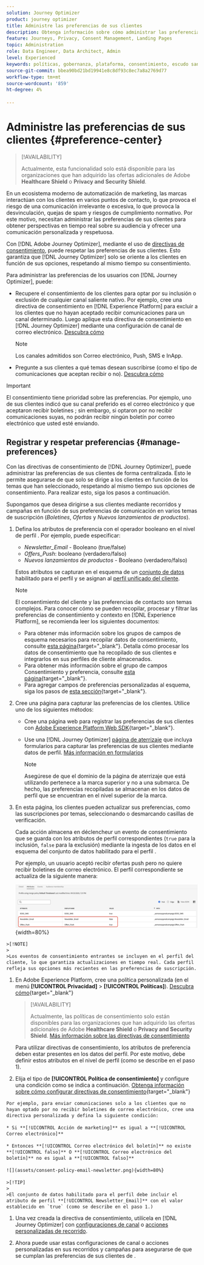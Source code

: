 ```yaml
---
solution: Journey Optimizer
product: journey optimizer
title: Administre las preferencias de sus clientes
description: Obtenga información sobre cómo administrar las preferencias de los usuarios mediante el uso de directivas de consentimiento
feature: Journeys, Privacy, Consent Management, Landing Pages
topic: Administration
role: Data Engineer, Data Architect, Admin
level: Experienced
keywords: políticas, gobernanza, plataforma, consentimiento, escudo sanitario
source-git-commit: bbea90bd21bd19941e8c8df93c8ec7a8a2769d77
workflow-type: tm+mt
source-wordcount: '859'
ht-degree: 4%

---
```


# Administre las preferencias de sus clientes {#preference-center}

>[!AVAILABILITY]
>
>Actualmente, esta funcionalidad solo está disponible para las organizaciones que han adquirido las ofertas adicionales de Adobe **Healthcare Shield** o **Privacy and Security Shield**.

En un ecosistema moderno de automatización de marketing, las marcas interactúan con los clientes en varios puntos de contacto, lo que provoca el riesgo de una comunicación irrelevante o excesiva, lo que provoca la desvinculación, quejas de spam y riesgos de cumplimiento normativo. Por este motivo, necesitan administrar las preferencias de sus clientes para obtener perspectivas en tiempo real sobre su audiencia y ofrecer una comunicación personalizada y respetuosa.

Con [!DNL Adobe Journey Optimizer], mediante el uso de [directivas de consentimiento](consent.md), puede respetar las preferencias de sus clientes<!-- in terms of **channels** and **topics**-->. Esto garantiza que [!DNL Journey Optimizer] solo se oriente a los clientes en función de sus opciones<!-- their preferred channels and on the subscription topics-->, respetando al mismo tiempo su consentimiento.

Para administrar las preferencias de los usuarios con [!DNL Journey Optimizer], puede:

* Recupere el consentimiento de los clientes para optar por su inclusión o exclusión de cualquier canal saliente nativo. Por ejemplo, cree una directiva de consentimiento en [!DNL Experience Platform] para excluir a los clientes que no hayan aceptado recibir comunicaciones para un canal determinado. Luego aplique esta directiva de consentimiento en [!DNL Journey Optimizer] mediante una configuración de canal de correo electrónico. [Descubra cómo](consent.md#surface-marketing-actions)

  >[!NOTE]
  >
  >Los canales admitidos son Correo electrónico, Push, SMS e InApp.<!--To check-->

* Pregunte a sus clientes a qué temas desean suscribirse (como el tipo de comunicaciones que aceptan recibir o no). [Descubra cómo](#manage-preferences)

>[!IMPORTANT]
>
>El consentimiento tiene prioridad sobre las preferencias. Por ejemplo, uno de sus clientes indicó que su canal preferido es el correo electrónico y que aceptaron recibir boletines <!-- they are interested in yoga-->; sin embargo, si optaron por no recibir comunicaciones suyas, no podrán recibir ningún boletín por correo electrónico que usted esté enviando<!-- on yoga-->.

## Registrar y respetar preferencias {#manage-preferences}

Con las directivas de consentimiento de [!DNL Journey Optimizer], puede administrar las preferencias de sus clientes de forma centralizada. Esto le permite asegurarse de que solo se dirige a los clientes en función de los temas que han seleccionado, respetando al mismo tiempo sus opciones de consentimiento. Para realizar esto, siga los pasos a continuación.

Supongamos que desea dirigirse a sus clientes mediante recorridos y campañas en función de sus preferencias de comunicación en varios temas de suscripción (*Boletines*, *Ofertas* y *Nuevos lanzamientos de productos*).

1. Defina los atributos de preferencia con el operador booleano en el nivel de perfil <!--how??-->. Por ejemplo, puede especificar:

   * *Newsletter_Email* - Booleano (true/false)
   * *Offers_Push*: booleano (verdadero/falso)
   * *Nuevos lanzamientos de productos* - Booleano (verdadero/falso)

   Estos atributos se capturan en el esquema de un [conjunto de datos](../data/get-started-datasets.md) habilitado para el perfil y se asignan al [perfil unificado del cliente](../audience/get-started-profiles.md).

   >[!NOTE]
   >
   >El consentimiento del cliente y las preferencias de contacto son temas complejos. Para conocer cómo se pueden recopilar, procesar y filtrar las preferencias de consentimiento y contexto en [!DNL Experience Platform], se recomienda leer los siguientes documentos:
   >
   >* Para obtener más información sobre los grupos de campos de esquema necesarios para recopilar datos de consentimiento, consulte [esta página](https://experienceleague.adobe.com/es/docs/experience-platform/landing/governance-privacy-security/consent/adobe/overview){target="_blank"}. Detalla cómo procesar los datos de consentimiento que ha recopilado de sus clientes e integrarlos en sus perfiles de cliente almacenados.
   >* Para obtener más información sobre el grupo de campos Consentimiento y preferencia, consulte [esta página](https://experienceleague.adobe.com/es/docs/experience-platform/xdm/field-groups/profile/consents#ingest){target="_blank"}.
   >* Para agregar campos de preferencias personalizadas al esquema, siga los pasos de [esta sección](https://experienceleague.adobe.com/es/docs/experience-platform/landing/governance-privacy-security/consent/adobe/dataset#custom-consent){target="_blank"}.

1. Cree una página para capturar las preferencias de los clientes. Utilice uno de los siguientes métodos:

   * Cree una página web para registrar las preferencias de sus clientes con [Adobe Experience Platform Web SDK](https://experienceleague.adobe.com/es/docs/experience-platform/web-sdk/home){target="_blank"}.

   * Use una [!DNL Journey Optimizer] [página de aterrizaje](../landing-pages/create-lp.md) que incluya formularios para capturar las preferencias de sus clientes mediante datos de perfil.  [Más información en formularios](../landing-pages/lp-forms.md) <!--Forms not released/announced yet - TBC-->

     >[!NOTE]
     >
     >Asegúrese de que el dominio de la página de aterrizaje que está utilizando pertenece a la marca superior y no a una submarca. De hecho, las preferencias recopiladas se almacenan en los datos de perfil que se encuentran en el nivel superior de la marca.

1. En esta página, los clientes pueden actualizar sus preferencias, como las suscripciones por temas, seleccionando o desmarcando casillas de verificación.

   Cada acción almacena en déclencheur un evento de consentimiento que se guarda con los atributos de perfil correspondientes (`true` para la inclusión, `false` para la exclusión) mediante la ingesta de los datos en el esquema del conjunto de datos habilitado para el perfil <!-- that contains the corresponding preference fields-->.

   <!--Record your users' preferences through the web page or landing page that you created. The data is saved against the corresponding profile, meaning that the preference data is ingested into a Profile-enabled dataset whose schema contains consent/preference fields.-->

   Por ejemplo, un usuario <!--whose email address is john.black@lumamail.com--> aceptó recibir ofertas push pero no quiere recibir boletines de correo electrónico. El perfil correspondiente se actualiza de la siguiente manera:

   ![](assets/profile-preference-attributes.png){width=80%}

<!--The corresponding profile dataset is updated as follows:

|Attribute = Email id | Attribute = Offers_Push | Attribute = Newsletters_Email |
|---------|----------|---------|
| john.black@lumamail.com | Y | N |-->

    >[!NOTE]
    >
    >Los eventos de consentimiento entrantes se incluyen en el perfil del cliente, lo que garantiza actualizaciones en tiempo real. Cada perfil refleja sus opciones más recientes en las preferencias de suscripción.

1. En Adobe Experience Platform, cree una política personalizada (en el menú **[!UICONTROL Privacidad]** > **[!UICONTROL Políticas]**). [Descubra cómo](https://experienceleague.adobe.com/docs/experience-platform/data-governance/policies/user-guide.html?lang=es#create-policy){target="_blank"}

   >[!AVAILABILITY]
   >
   >Actualmente, las políticas de consentimiento solo están disponibles para las organizaciones que han adquirido las ofertas adicionales de Adobe **Healthcare Shield** o **Privacy and Security Shield**. [Más información sobre las directivas de consentimiento](consent.md)

   Para utilizar directivas de consentimiento, los atributos de preferencia deben estar presentes en los datos del perfil. Por este motivo, debe definir estos atributos en el nivel de perfil (como se describe en el paso 1).

1. Elija el tipo de **[!UICONTROL Política de consentimiento]** y configure una condición como se indica a continuación. [Obtenga información sobre cómo configurar directivas de consentimiento](https://experienceleague.adobe.com/docs/experience-platform/data-governance/policies/user-guide.html?lang=es#consent-policy){target="_blank"}

<!--Consent policies are comprised of two logical components:

* **If**: The condition that will trigger the policy check, based on a certain marketing action (email, SMS, push, custom action, etc.) being performed, the presence of certain data usage labels, or a combination of the two.

* **Then**: The consent attribute must be present for a profile to be included in the action that triggered the policy. More than one field can also be selected.-->

    Por ejemplo, para enviar comunicaciones solo a los clientes que no hayan optado por no recibir boletines de correo electrónico, cree una directiva personalizada y defina la siguiente condición:
    
    * Si **[!UICONTROL Acción de marketing]** es igual a **[!UICONTROL Correo electrónico]**
    
    * Entonces **[!UICONTROL Correo electrónico del boletín]** no existe **[!UICONTROL falso]** O **[!UICONTROL Correo electrónico del boletín]** no es igual a **[!UICONTROL falso]**
    
    ![](assets/consent-policy-email-newsletter.png){width=80%}
    
    >[!TIP]
    >
    >El conjunto de datos habilitado para el perfil debe incluir el atributo de perfil **[!UICONTROL Newsletter_Email]** con el valor establecido en `true` (como se describe en el paso 1.)

1. Una vez creada la directiva de consentimiento, utilícela en [!DNL Journey Optimizer] con [configuraciones de canal](consent.md#surface-marketing-actions) o [acciones personalizadas de recorrido](consent.md#journey-custom-actions).

1. Ahora puede usar estas configuraciones de canal o acciones personalizadas en sus recorridos y campañas para asegurarse de que se cumplan las preferencias de sus clientes de <!--targeted-->.
